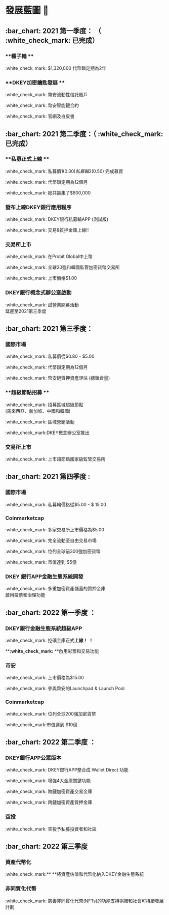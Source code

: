 # 發展藍圖 📝

## :bar\_chart: 2021 第一季度： （  :white\_check\_mark: 已完成）&#x20;

### **種子輪 **

:white\_check\_mark: $1,320,000 代幣鎖定期為2年&#x20;

### **DKEY加密鑰匙發展 **

:white\_check\_mark: 幣安流動性信託賬戶&#x20;

:white\_check\_mark: 幣安智能鏈合約&#x20;

:white\_check\_mark: 官網及白皮書



## :bar\_chart: 2021 第二季度：（  :white\_check\_mark: 已完成）&#x20;

### &#x20;**私募正式上線 **

:white\_check\_mark: 私募價1($0.30) 私募輪2 ($0.50) 完成募資&#x20;

:white\_check\_mark: 代幣鎖定期為12個月&#x20;

:white\_check\_mark: 總共籌集了$800,000

### **發布上線**DKEY銀行應用程序

:white\_check\_mark: DKEY銀行私募輪APP (測試版)&#x20;

:white\_check\_mark: 交易&質押金庫上線!!&#x20;

### 交易所上市

:white\_check\_mark: 在Probit Global中上幣

:white\_check\_mark: 全球20強和韓國監管加密貨幣交易所

:white\_check\_mark: 上市價格$1.00

### **DKEY銀行概念式辦公室啟動**&#x20;

:white\_check\_mark: 試營業開幕活動\
&#x20;        延遲至2021第三季度

## :bar\_chart: 2021 第三季度：&#x20;

### 國際市場

:white\_check\_mark: 私募價從$0.80 - $5.00

:white\_check\_mark: 代幣鎖定期為12個月

:white\_check\_mark: 幣安鏈質押資產評估 (總鎖倉量)

### **超級節點招募 **

:white\_check\_mark: 招募區域超級節點 \
&#x20;       (馬來西亞、新加坡、中國和韓國)

:white\_check\_mark: 區域營銷活動

:white\_check\_mark:DKEY概念辦公室推出&#x20;

### 交易所上市

:white\_check\_mark: 上市超節點國家級監管交易所

## :bar\_chart: 2021 第四季度 :&#x20;

### 國際市場

:white\_check\_mark: 私募輪價格從$5.00 - $ 15.00

### Coinmarketcap

:white\_check\_mark: 多家交易所上市價格為$5.00

:white\_check\_mark: 完全流動至自由交易市場

:white\_check\_mark: 位列全球前300強加密貨幣

:white\_check\_mark: 市值達到 $5億

### DKEY 銀行APP金融生態系統開發&#x20;

:white\_check\_mark: 多重加密資產儲蓄的質押金庫 \
&#x20;        啟用投票和治理功能

## :bar\_chart: 2022 第一季度 ：

### DKEY銀行金融生態系統超級APP

:white\_check\_mark: 挖礦金庫正式**上線！ ！**

****:white\_check\_mark:** **啟用彩票和交易功能

### 币安

:white\_check\_mark: 上市價格為$15.00

:white\_check\_mark: 參與幣安的Launchpad & Launch Pool

### **Coinmarketcap**&#x20;

:white\_check\_mark: 位列全球200強加密貨幣&#x20;

:white\_check\_mark:市值達到 $10億

## :bar\_chart: 2022 第二季度 ：

### DKEY銀行APP公眾版本

:white\_check\_mark: DKEY銀行APP整合成 Wallet Direct 功能

:white\_check\_mark: 增強4大金庫關鍵功能

:white\_check\_mark: 跨鏈加密資產交易金庫

:white\_check\_mark: 跨鏈加密資產質押金庫

### 空投

:white\_check\_mark: 空投予私募投資者和社區

## :bar\_chart: 2022 第三季度

### 資產代幣化

:white\_check\_mark:** **將資產估值和代幣化納入DKEY金融生態系統

### 非同質化代幣

:white\_check\_mark: 慈善非同質化代幣(NFTs)的功能支持捐贈和社會可持續發展計劃
